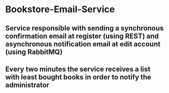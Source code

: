 # Bookstore-Email-Service
## Service responsible with sending a synchronous confirmation email at register (using REST) and asynchronous notification email at edit account (using RabbitMQ)
## Every two minutes the service receives a list with least bought books in order to notify the administrator

